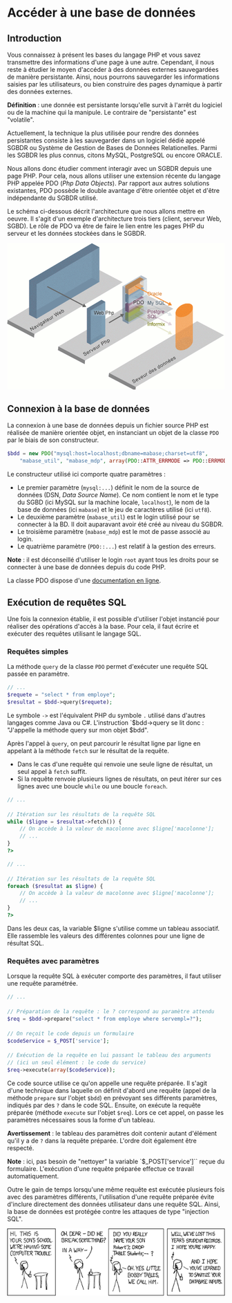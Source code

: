 # Accéder à une base de données

## Introduction

Vous connaissez à présent les bases du langage PHP et vous savez transmettre des informations d'une page à une autre. Cependant, il nous reste à étudier le moyen d'accéder à des données externes sauvegardées de manière persistante. Ainsi, nous pourrons sauvegarder les informations saisies par les utilisateurs, ou bien construire des pages dynamique à partir des données externes.

**Définition** : une donnée est persistante lorsqu'elle survit à l'arrêt du logiciel ou de la machine qui la manipule. Le contraire de "persistante" est "volatile".

Actuellement, la technique la plus utilisée pour rendre des données persistantes consiste à les sauvegarder dans un logiciel dédié appelé SGBDR ou Système de Gestion de Bases de Données Relationelles. Parmi les SGBDR les plus connus, citons MySQL, PostgreSQL ou encore ORACLE.

Nous allons donc étudier comment interagir avec un SGBDR depuis une page PHP. Pour cela, nous allons utiliser une extension récente du langage PHP appelée PDO (*Php Data Objects*). Par rapport aux autres solutions existantes, PDO possède le double avantage d'être orientée objet et d'être indépendante du SGBDR utilisé.

Le schéma ci-dessous décrit l'architecture que nous allons mettre en oeuvre. Il s'agit d'un exemple d'architecture trois tiers (client, serveur Web, SGBD). Le rôle de PDO va être de faire le lien entre les pages PHP du serveur et les données stockées dans le SGBDR.

![](images/acces-bd/archi-pdo.gif)

## Connexion à la base de données

La connexion à une base de données depuis un fichier source PHP est réalisée de manière orientée objet, en instanciant un objet de la classe `PDO` par le biais de son constructeur.  

```php
$bdd = new PDO("mysql:host=localhost;dbname=mabase;charset=utf8", 
    "mabase_util", "mabase_mdp", array(PDO::ATTR_ERRMODE => PDO::ERRMODE_EXCEPTION));
```

Le constructeur utilisé ici comporte quatre paramètres :

* Le premier paramètre (`mysql:...`) définit le nom de la source de données (DSN, *Data Source Name*). Ce nom contient le nom et le type du SGBD (ici MySQL sur la machine locale, `localhost`), le nom de la base de données (ici `mabase`) et le jeu de caractères utilisé (ici `utf8`). 
* Le deuxième paramètre (`mabase_util`) est le login utilisé pour se connecter à la BD. Il doit auparavant avoir été créé au niveau du SGBDR.
* Le troisième paramètre (`mabase_mdp`) est le mot de passe associé au login.
* Le quatrième paramètre (`PDO::...`) est relatif à la gestion des erreurs.

**Note** : il est déconseillé d'utiliser le login `root` ayant tous les droits pour se connecter à une base de données depuis du code PHP.

La classe PDO dispose d'une [documentation en ligne](http://www.php.net/manual/fr/class.pdo.php).

## Exécution de requêtes SQL

Une fois la connexion établie, il est possible d'utiliser l'objet instancié pour réaliser des opérations d'accès à la base. Pour cela, il faut écrire et exécuter des requêtes utilisant le langage SQL.

### Requêtes simples

La méthode `query` de la classe `PDO` permet d'exécuter une requête SQL passée en paramètre.

```php
// ...
$requete = "select * from employe";
$resultat = $bdd->query($requete);
```

Le symbole `->` est l'équivalent PHP du symbole `.` utilisé dans d'autres langages comme Java ou C#. L'instruction `$bdd->query se lit donc : "J'appelle la méthode query sur mon objet $bdd".

Après l'appel à `query`, on peut parcourir le résultat ligne par ligne en appelant à la méthode `fetch` sur le résultat de la requête.

* Dans le cas d'une requête qui renvoie une seule ligne de résultat, un seul appel à `fetch` suffit.
* Si la requête renvoie plusieurs lignes de résultats, on peut itérer sur ces lignes avec une boucle `while` ou une boucle `foreach`.

```php
// ...

// Itération sur les résultats de la requête SQL
while ($ligne = $resultat->fetch()) {
    // On accède à la valeur de macolonne avec $ligne['macolonne'];
    // ...
}
?>
```

```php
// ...

// Itération sur les résultats de la requête SQL
foreach ($resultat as $ligne) {
    // On accède à la valeur de macolonne avec $ligne['macolonne'];
    // ...
}
?>
```

Dans les deux cas, la variable $ligne s'utilise comme un tableau associatif. Elle rassemble les valeurs des différentes colonnes pour une ligne de résultat SQL.

### Requêtes avec paramètres

Lorsque la requête SQL à exécuter comporte des paramètres, il faut utiliser une requête paramétrée.

```php
// ...

// Préparation de la requête : le ? correspond au paramètre attendu
$req = $bdd->prepare("select * from employe where servempl=?");

// On reçoit le code depuis un formulaire
$codeService = $_POST['service'];

// Exécution de la requête en lui passant le tableau des arguments
// (ici un seul élément : le code du service)
$req->execute(array($codeService));
```

Ce code source utilise ce qu'on appelle une requête préparée. Il s'agit d'une technique dans laquelle on définit d'abord une requête (appel de la méthode `prepare` sur l'objet `$bdd`) en prévoyant ses différents paramètres, indiqués par des `?` dans le code SQL. Ensuite, on exécute la requête préparée (méthode `execute` sur l'objet `$req`). Lors ce cet appel, on passe les paramètres nécessaires sous la forme d'un tableau.

**Avertissement** : le tableau des paramètres doit contenir autant d'élément qu'il y a de `?` dans la requête préparée. L'ordre doit également être respecté.

**Note** : ici, pas besoin de "nettoyer" la variable `$_POST['service']`` reçue du formulaire. L'exécution d'une requête préparée effectue ce travail automatiquement.

Outre le gain de temps lorsqu'une même requête est exécutée plusieurs fois avec des paramètres différents, l'utilisation d'une requête préparée évite d'inclure directement des données utilisateur dans une requête SQL. Ainsi, la base de données est protégée contre les attaques de type "injection SQL".

![](images/acces-bd/sql_injection.png)


